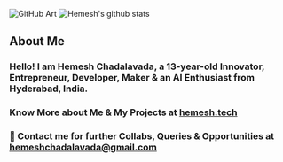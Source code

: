 ![GitHub Art](https://hemesh2006.github.io/img.png)
![Hemesh's github stats](https://github-readme-stats.vercel.app/api?username=hemesh2006&show_icons=true&theme=radical)
## About Me
### Hello! I am **Hemesh Chadalavada**, a 13-year-old Innovator, Entrepreneur, Developer, Maker & an AI Enthusiast from Hyderabad, India.
### Know More about Me & My Projects at [hemesh.tech](https://hemesh.tech)
### 💬 Contact me for further Collabs, Queries & Opportunities at [hemeshchadalavada@gmail.com](mailto:hemeshchadalavada@gmail.com)
